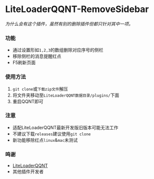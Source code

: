 # LiteLoaderQQNT-RemoveSidebar

_为什么会有这个插件，虽然有别的删除插件但都只针对其中一项。_

### 功能
- 通过设置形如`1,2,3`的数组删除对应序号的侧栏
- 移除侧栏的消息提醒红点
- F5刷新页面

### 使用方法
1. `git clone`或`下载zip文件`解压
2. 将文件夹移动至`LiteLoaderQQNT数据目录/plugins/`下面
3. 重启QQNT即可

### 注意
- 适配LiteLoaderQQNT最新开发版旧版本可能无法工作
- 不建议下载`releases`建议使用`git clone`
- 新功能移除红点`linux`&`mac`未测试

### 鸣谢
- [LiteLoaderQQNT](https://github.com/mo-jinran/LiteLoaderQQNT) 
- 其他插件开发者
